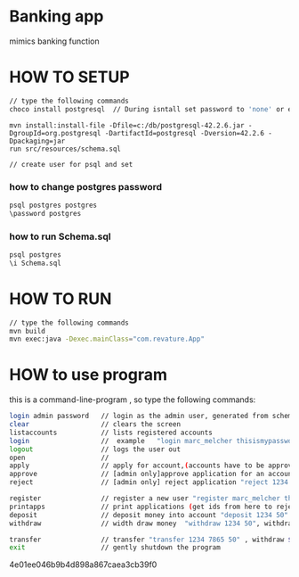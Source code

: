# Banking app
mimics banking function 

# HOW TO SETUP
```bash
// type the following commands
choco install postgresql  // During isntall set password to 'none' or else edit DataManager.java to reflect your custom password
```
```                          
mvn install:install-file -Dfile=c:/db/postgresql-42.2.6.jar -DgroupId=org.postgresql -DartifactId=postgresql -Dversion=42.2.6 -Dpackaging=jar
run src/resources/schema.sql

// create user for psql and set 
```

### how to change postgres password
```bash
psql postgres postgres
\password postgres
```

### how to run Schema.sql
```bash 
psql postgres     
\i Schema.sql    
```
# HOW TO RUN
```bash
// type the following commands
mvn build
mvn exec:java -Dexec.mainClass="com.revature.App"
```
# HOW to use program
this is a command-line-program , so type the following commands:
```bash
login admin password   // login as the admin user, generated from schema.sql
clear                  // clears the screen
listaccounts           // lists registered accounts
login                  //  example   "login marc_melcher thisismypassword"
logout                 // logs the user out
open                   // 
apply                  // apply for account,(accounts have to be approved before using)
approve                // [admin only]approve application for an account "approve 1234 10234" list ids to be approve separated by a space
reject                 // [admin only] reject application "reject 1234 2834" , list ids to be rejected

register               // register a new user "register marc_melcher thisismypassword"
printapps              // print applications (get ids from here to reject/approve)
deposit                // deposit money into account "deposit 1234 50" , deposits $50 into account#1234
withdraw               // width draw money  "withdraw 1234 50", withdraw 50 dollars

transfer               // transfer "transfer 1234 7865 50" , withdraw $50 from acct#1234 and put in acct#7865
exit                   // gently shutdown the program
```

4e01ee046b9b4d898a867caea3cb39f0 